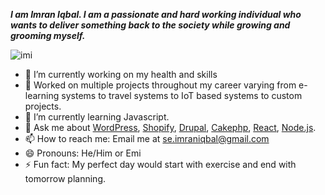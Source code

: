 *<b>I am Imran Iqbal. I am a passionate and hard working individual who wants to deliver something back to the society while growing and grooming myself.*</b>

![imi](https://user-images.githubusercontent.com/85309047/120903323-fd126a00-c65e-11eb-868a-f5ffb94cbf43.jpg)


- 🔭 I’m currently working on my health and skills 
- 📱 Worked on multiple projects throughout my career varying from e-learning systems to travel systems to IoT based systems to custom projects.
- 🌱 I’m currently learning Javascript.
- 💬 Ask me about <a href="wordpress">WordPress</a>, <a href="Shopify">Shopify</a>, <a href="Drupal">Drupal</a>, <a href="Cakephp">Cakephp</a>, <a href="React">React</a>, <a href="Node">Node.js</a>.
- 📫 How to reach me: Email me at se.imraniqbal@gmail.com
- 😄 Pronouns: He/Him or Emi
- ⚡ Fun fact: My perfect day would start with exercise and end with tomorrow planning.



